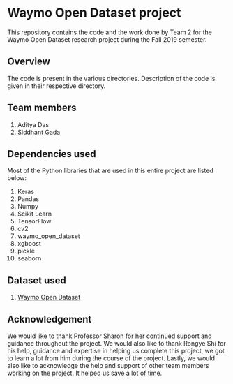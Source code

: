 # Waymo Open Dataset project

This repository contains the code and the work done by Team 2 for the Waymo Open Dataset research project during the Fall 2019 semester.

## Overview
The code is present in the various directories. Description of the code is given in their respective directory.

## Team members
1) Aditya Das
2) Siddhant Gada

## Dependencies used
Most of the Python libraries that are used in this entire project are listed below:
1) Keras
2) Pandas
3) Numpy
4) Scikit Learn
5) TensorFlow
6) cv2
7) waymo_open_dataset
8) xgboost
9) pickle
10) seaborn

## Dataset used
1) [Waymo Open Dataset](https://www.waymo.com/open)

## Acknowledgement
We would like to thank Professor Sharon for her continued support and guidance throughout the project. We would also like to thank Rongye Shi for his help, guidance and expertise in helping us complete this project, we got to learn a lot from him during the course of the project. Lastly, we would also like to acknowledge the help and support of other team members working on the project. It helped us save a lot of time.
